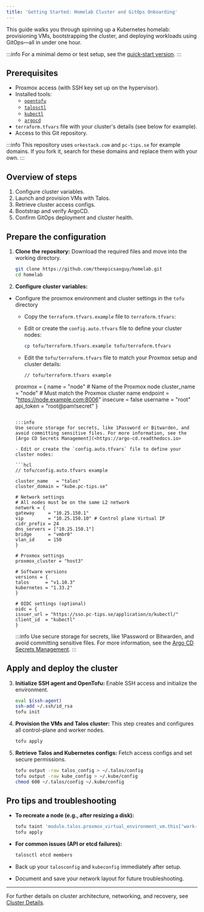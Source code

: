 ```yaml
---
title: 'Getting Started: Homelab Cluster and GitOps Onboarding'
---
```

This guide walks you through spinning up a Kubernetes homelab: provisioning VMs, bootstrapping the cluster, and deploying workloads using GitOps—all in under one hour.

:::info
For a minimal demo or test setup, see the [quick‑start version](./quick-start.md).
:::

## Prerequisites

- Proxmox access (with SSH key set up on the hypervisor).
- Installed tools:
  - [`opentofu`](https://opentofu.org/)
  - [`talosctl`](https://www.talos.dev/)
  - [`kubectl`](https://kubernetes.io/docs/tasks/tools/)
  - [`argocd`](https://argo-cd.readthedocs.io/)
- `terraform.tfvars` file with your cluster's details (see below for example).
- Access to this Git repository.

:::info
This repository uses `orkestack.com` and `pc-tips.se` for example domains.
If you fork it, search for these domains and replace them with your own.
:::

## Overview of steps

1. Configure cluster variables.
2. Launch and provision VMs with Talos.
3. Retrieve cluster access configs.
4. Bootstrap and verify ArgoCD.
5. Confirm GitOps deployment and cluster health.

## Prepare the configuration

1. **Clone the repository:**
   Download the required files and move into the working directory.

   ```bash
   git clone https://github.com/theepicsaxguy/homelab.git
   cd homelab
   ```

2. **Configure cluster variables:**

- Configure the proxmox environment and cluster settings in the `tofu` directory
  - Copy the `terraform.tfvars.example` file to `terraform.tfvars`:
  - Edit or create the `config.auto.tfvars` file to define your cluster nodes:

    ```bash
    cp tofu/terraform.tfvars.example tofu/terraform.tfvars
    ```

  - Edit the `tofu/terraform.tfvars` file to match your Proxmox setup and cluster details:

    ```hcl
    // tofu/terraform.tfvars example

   proxmox = {
   name         = "node" # Name of the Proxmox node
   cluster_name = "node" # Must match the Proxmox cluster name
   endpoint     = "<https://node.example.com:8006>"
   insecure     = false
   username     = "root"
   api_token    = "root@pam!secret"
   }

   ```

   :::info
   Use secure storage for secrets, like 1Password or Bitwarden, and avoid committing sensitive files. For more information, see the [Argo CD Secrets Management](<https://argo-cd.readthedocs.io>

  - Edit or create the `config.auto.tfvars` file to define your cluster nodes:

   ```hcl
   // tofu/config.auto.tfvars example

   cluster_name   = "talos"
   cluster_domain = "kube.pc-tips.se"

   # Network settings
   # All nodes must be on the same L2 network
   network = {
   gateway     = "10.25.150.1"
   vip         = "10.25.150.10" # Control plane Virtual IP
   cidr_prefix = 24
   dns_servers = ["10.25.150.1"]
   bridge      = "vmbr0"
   vlan_id     = 150
   }

   # Proxmox settings
   proxmox_cluster = "host3"

   # Software versions
   versions = {
   talos      = "v1.10.3"
   kubernetes = "1.33.2"
   }

   # OIDC settings (optional)
   oidc = {
   issuer_url = "https://sso.pc-tips.se/application/o/kubectl/"
   client_id  = "kubectl"
   }
   ```

   :::info
   Use secure storage for secrets, like 1Password or Bitwarden, and avoid committing sensitive files. For more information, see the [Argo CD Secrets Management](https://argo-cd.readthedocs.io/en/stable/operator-manual/secret-management/).
   :::

## Apply and deploy the cluster

3. **Initialize SSH agent and OpenTofu:**
   Enable SSH access and initialize the environment.

   ```bash
   eval $(ssh-agent)
   ssh-add ~/.ssh/id_rsa
   tofu init
   ```

4. **Provision the VMs and Talos cluster:**
   This step creates and configures all control-plane and worker nodes.

   ```bash
   tofu apply
   ```

5. **Retrieve Talos and Kubernetes configs:**
   Fetch access configs and set secure permissions.

   ```bash
   tofu output -raw talos_config > ~/.talos/config
   tofu output -raw kube_config > ~/.kube/config
   chmod 600 ~/.talos/config ~/.kube/config
   ```

## Pro tips and troubleshooting

- **To recreate a node (e.g., after resizing a disk):**

  ```bash
  tofu taint 'module.talos.proxmox_virtual_environment_vm.this["work-00"]'
  tofu apply
  ```

- **For common issues (API or etcd failures):**

  ```bash
  talosctl etcd members
  ```

- Back up your `talosconfig` and `kubeconfig` immediately after setup.
- Document and save your network layout for future troubleshooting.

---
For further details on cluster architecture, networking, and recovery, see [Cluster Details](./architecture.md).
